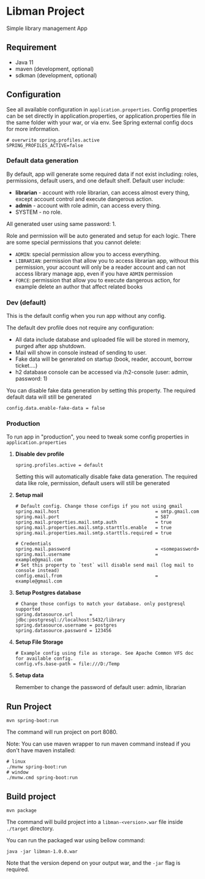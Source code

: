 # Libman Project

Simple library management App

## Requirement

- Java 11
- maven (development, optional)
- sdkman (development, optional)

## Configuration

See all available configuration in ```application.properties```. Config properties can be set directly in
application.properties, or application.properties file in the same folder with your war, or via env. See Spring external
config docs for more information.

```shell
# overwrite spring.profiles.active
SPRING_PROFILES_ACTIVE=false
```

### Default data generation

By default, app will generate some required data if not exist including: roles, permissions, default users, and one
default shelf. Default user include:

- **librarian** - account with role librarian, can access almost every thing, except account control and execute
  dangerous action.
- **admin** - account with role admin, can access every thing.
- SYSTEM - no role.

All generated user using same password: 1.

Role and permission will be auto generated and setup for each logic. There are some special permissions that you cannot
delete:

- ```ADMIN```: special permission allow you to access everything.
- ```LIBRARIAN```: permission that allow you to access librarian app, without this permission, your account will only be
  a reader account and can not access library manage app, even if you have ```ADMIN``` permission
- ```FORCE```: permission that allow you to execute dangerous action, for example delete an author that affect related
  books

### Dev (default)

This is the default config when you run app without any config.

The default dev profile does not require any configuration:

- All data include database and uploaded file will be stored in memory, purged after app shutdown.
- Mail will show in console instead of sending to user.
- Fake data will be generated on startup (book, reader, account, borrow ticket....)
- h2 database console can be accessed via <app-url>/h2-console (user: admin, password: 1)

You can disable fake data generation by setting this property. The required default data will still be generated

```properties
config.data.enable-fake-data = false
```

### Production

To run app in "production", you need to tweak some config properties in ```application.properties```

1. **Disable dev profile**
    ```properties
    spring.profiles.active = default
    ```
   Setting this will automatically disable fake data generation. The required data like role, permission, default users
   will still be generated

2. **Setup mail**
    ```properties
    # Default config. Change those configs if you not using gmail
    spring.mail.host                                   = smtp.gmail.com
    spring.mail.port                                   = 587
    spring.mail.properties.mail.smtp.auth              = true
    spring.mail.properties.mail.smtp.starttls.enable   = true
    spring.mail.properties.mail.smtp.starttls.required = true

    # Credentials
    spring.mail.password                               = <somepassword>
    spring.mail.username                               = example@gmail.com
    # Set this property to `test` will disable send mail (log mail to console instead)
    config.email.from                                  = example@gmail.com
    ```
3. **Setup Postgres database**
    ```properties
    # Change those configs to match your database. only postgresql supported
    spring.datasource.url      = jdbc:postgresql://localhost:5432/library
    spring.datasource.username = postgres
    spring.datasource.password = 123456
    ```
4. **Setup File Storage**
   ```
   # Example config using file as storage. See Apache Common VFS doc for available config.
   config.vfs.base-path = file:///D:/Temp
   ```

5. **Setup data**

   Remember to change the password of default user: admin, librarian

## Run Project

```shell
mvn spring-boot:run
```

The command will run project on port 8080.

Note: You can use maven wrapper to run maven command instead if you don't have maven installed:

```shell
# linux
./mvnw spring-boot:run
# window
./mvnw.cmd spring-boot:run
```

## Build project

```shell
mvn package
```

The command will build project into a ```libman-<version>.war``` file inside ```./target``` directory.

You can run the packaged war using bellow command:

```shell
java -jar libman-1.0.0.war
```

Note that the version depend on your output war, and the ```-jar``` flag is required.
